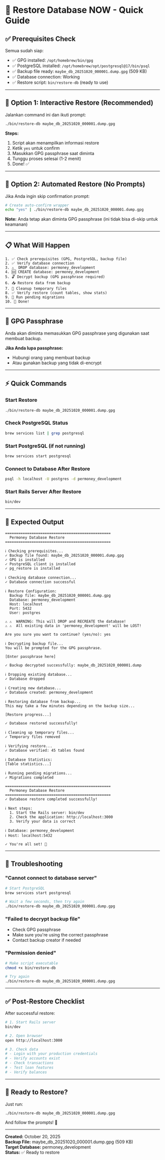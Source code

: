 # 🚀 Restore Database NOW - Quick Guide

## ✅ Prerequisites Check

Semua sudah siap:
- ✅ GPG installed: `/opt/homebrew/bin/gpg`
- ✅ PostgreSQL installed: `/opt/homebrew/opt/postgresql@17/bin/psql`
- ✅ Backup file ready: `maybe_db_20251020_000001.dump.gpg` (509 KB)
- ✅ Database connection: Working
- ✅ Restore script: `bin/restore-db` (ready to use)

---

## 🎯 Option 1: Interactive Restore (Recommended)

Jalankan command ini dan ikuti prompt:

```bash
./bin/restore-db maybe_db_20251020_000001.dump.gpg
```

**Steps:**
1. Script akan menampilkan informasi restore
2. Ketik `yes` untuk confirm
3. Masukkan GPG passphrase saat diminta
4. Tunggu proses selesai (1-2 menit)
5. Done! ✅

---

## 🎯 Option 2: Automated Restore (No Prompts)

Jika Anda ingin skip confirmation prompt:

```bash
# Create auto-confirm wrapper
echo "yes" | ./bin/restore-db maybe_db_20251020_000001.dump.gpg
```

**Note:** Anda tetap akan diminta GPG passphrase (ini tidak bisa di-skip untuk keamanan)

---

## 📋 What Will Happen

```
1. ✅ Check prerequisites (GPG, PostgreSQL, backup file)
2. ✅ Verify database connection
3. ⚠️  DROP database: permoney_development
4. 🆕 CREATE database: permoney_development
5. 🔓 Decrypt backup (GPG passphrase required)
6. 📥 Restore data from backup
7. 🧹 Cleanup temporary files
8. ✅ Verify restore (count tables, show stats)
9. 🔄 Run pending migrations
10. 🎉 Done!
```

---

## 🔐 GPG Passphrase

Anda akan diminta memasukkan GPG passphrase yang digunakan saat membuat backup.

**Jika Anda lupa passphrase:**
- Hubungi orang yang membuat backup
- Atau gunakan backup yang tidak di-encrypt

---

## ⚡ Quick Commands

### Start Restore
```bash
./bin/restore-db maybe_db_20251020_000001.dump.gpg
```

### Check PostgreSQL Status
```bash
brew services list | grep postgresql
```

### Start PostgreSQL (if not running)
```bash
brew services start postgresql
```

### Connect to Database After Restore
```bash
psql -h localhost -U postgres -d permoney_development
```

### Start Rails Server After Restore
```bash
bin/dev
```

---

## 🎯 Expected Output

```
================================================
  Permoney Database Restore
================================================

ℹ Checking prerequisites...
✓ Backup file found: maybe_db_20251020_000001.dump.gpg
✓ GPG is installed
✓ PostgreSQL client is installed
✓ pg_restore is installed

ℹ Checking database connection...
✓ Database connection successful

ℹ Restore Configuration:
  Backup file: maybe_db_20251020_000001.dump.gpg
  Database: permoney_development
  Host: localhost
  Port: 5432
  User: postgres

⚠ ⚠️  WARNING: This will DROP and RECREATE the database!
⚠ ⚠️  All existing data in 'permoney_development' will be LOST!

Are you sure you want to continue? (yes/no): yes

ℹ Decrypting backup file...
You will be prompted for the GPG passphrase.

[Enter passphrase here]

✓ Backup decrypted successfully: maybe_db_20251020_000001.dump

ℹ Dropping existing database...
✓ Database dropped

ℹ Creating new database...
✓ Database created: permoney_development

ℹ Restoring database from backup...
This may take a few minutes depending on the backup size...

[Restore progress...]

✓ Database restored successfully!

ℹ Cleaning up temporary files...
✓ Temporary files removed

ℹ Verifying restore...
✓ Database verified: 45 tables found

ℹ Database Statistics:
[Table statistics...]

ℹ Running pending migrations...
✓ Migrations completed

================================================
  Permoney Database Restore
================================================
✓ Database restore completed successfully!

ℹ Next steps:
  1. Start the Rails server: bin/dev
  2. Check the application: http://localhost:3000
  3. Verify your data is correct

ℹ Database: permoney_development
ℹ Host: localhost:5432

✓ You're all set! 🎉
```

---

## 🐛 Troubleshooting

### "Cannot connect to database server"
```bash
# Start PostgreSQL
brew services start postgresql

# Wait a few seconds, then try again
./bin/restore-db maybe_db_20251020_000001.dump.gpg
```

### "Failed to decrypt backup file"
- Check GPG passphrase
- Make sure you're using the correct passphrase
- Contact backup creator if needed

### "Permission denied"
```bash
# Make script executable
chmod +x bin/restore-db

# Try again
./bin/restore-db maybe_db_20251020_000001.dump.gpg
```

---

## ✅ Post-Restore Checklist

After successful restore:

```bash
# 1. Start Rails server
bin/dev

# 2. Open browser
open http://localhost:3000

# 3. Check data
# - Login with your production credentials
# - Verify accounts exist
# - Check transactions
# - Test loan features
# - Verify balances
```

---

## 🎉 Ready to Restore?

Just run:

```bash
./bin/restore-db maybe_db_20251020_000001.dump.gpg
```

And follow the prompts! 🚀

---

**Created:** October 20, 2025  
**Backup File:** maybe_db_20251020_000001.dump.gpg (509 KB)  
**Target Database:** permoney_development  
**Status:** ✅ Ready to restore
